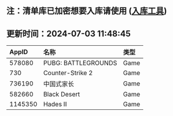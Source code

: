 ## 注：清单库已加密想要入库请使用 ([入库工具](https://github.com/BlankTMing/ManifestAutoUpdate/releases))

## 更新时间：2024-07-03 11:48:45
| AppID | 名称 | 类型  |
| :-------------------- | :----------------------------- | :----------- |
| 578080 | PUBG: BATTLEGROUNDS| Game |
| 730 | Counter-Strike 2| Game |
| 736190 | 中国式家长| Game |
| 582660 | Black Desert| Game |
| 1145350 | Hades II| Game |
